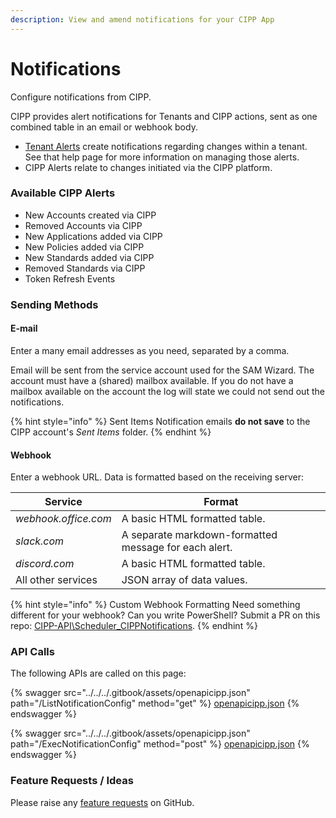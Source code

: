 ```yaml
---
description: View and amend notifications for your CIPP App
---
```


# Notifications

Configure notifications from CIPP.

CIPP provides alert notifications for Tenants and CIPP actions, sent as one combined table in an email or webhook body.

* [Tenant Alerts](https://github.com/KelvinTegelaar/CIPP/blob/website/docs/user/tenantadministration/alerts/README.md) create notifications regarding changes within a tenant. See that help page for more information on managing those alerts.
* CIPP Alerts relate to changes initiated via the CIPP platform.

### Available CIPP Alerts

* New Accounts created via CIPP
* Removed Accounts via CIPP
* New Applications added via CIPP
* New Policies added via CIPP
* New Standards added via CIPP
* Removed Standards via CIPP
* Token Refresh Events

### Sending Methods

#### E-mail

Enter a many email addresses as you need, separated by a comma.

Email will be sent from the service account used for the SAM Wizard. The account must have a (shared) mailbox available. If you do not have a mailbox available on the account the log will state we could not send out the notifications.

{% hint style="info" %}
Sent Items Notification emails **do not save** to the CIPP account's _Sent Items_ folder.
{% endhint %}

#### Webhook

Enter a webhook URL. Data is formatted based on the receiving server:

| Service              | Format                                                |
| -------------------- | ----------------------------------------------------- |
| _webhook.office.com_ | A basic HTML formatted table.                         |
| _slack.com_          | A separate markdown-formatted message for each alert. |
| _discord.com_        | A basic HTML formatted table.                         |
| All other services   | JSON array of data values.                            |



{% hint style="info" %}
Custom Webhook Formatting Need something different for your webhook? Can you write PowerShell? Submit a PR on this repo: [CIPP-API\Scheduler\_CIPPNotifications](https://github.com/KelvinTegelaar/CIPP-API/tree/dev/Scheduler\_CIPPNotifications).
{% endhint %}

### API Calls

The following APIs are called on this page:

{% swagger src="../../../.gitbook/assets/openapicipp.json" path="/ListNotificationConfig" method="get" %}
[openapicipp.json](../../../.gitbook/assets/openapicipp.json)
{% endswagger %}

{% swagger src="../../../.gitbook/assets/openapicipp.json" path="/ExecNotificationConfig" method="post" %}
[openapicipp.json](../../../.gitbook/assets/openapicipp.json)
{% endswagger %}

### Feature Requests / Ideas

Please raise any [feature requests](https://github.com/KelvinTegelaar/CIPP/issues/new?assignees=\&labels=enhancement%2Cno-priority\&projects=\&template=feature.yml\&title=%5BFeature+Request%5D%3A+) on GitHub.

